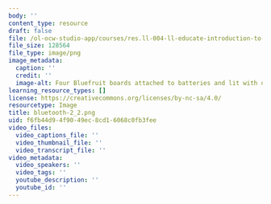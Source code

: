 ```yaml
---
body: ''
content_type: resource
draft: false
file: /ol-ocw-studio-app/courses/res.ll-004-ll-educate-introduction-to-engineering-concepts-spring-2022/bluetooth-2_2.png
file_size: 128564
file_type: image/png
image_metadata:
  caption: ''
  credit: ''
  image-alt: Four Bluefruit boards attached to batteries and lit with different colors.
learning_resource_types: []
license: https://creativecommons.org/licenses/by-nc-sa/4.0/
resourcetype: Image
title: bluetooth-2_2.png
uid: f6fb44d9-4f90-49ec-8cd1-6068c0fb3fee
video_files:
  video_captions_file: ''
  video_thumbnail_file: ''
  video_transcript_file: ''
video_metadata:
  video_speakers: ''
  video_tags: ''
  youtube_description: ''
  youtube_id: ''
---
```

